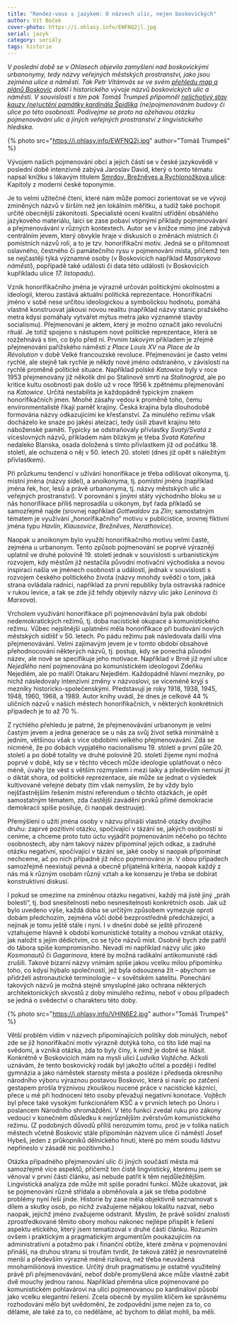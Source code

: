 ```yaml
---
title: "Rendez-vous s jazykem: O názvech ulic, nejen boskovických"
author: Vít Boček
cover-photo: https://i.ohlasy.info/EWFNQ2jl.jpg
serial: jazyk
category: seriály
tags: historie
---
```


*V poslední době se v Ohlasech objevila zamyšlení nad boskovickými urbanonymy, tedy názvy veřejných městských prostranství, jako jsou zejména ulice a náměstí. Tak Petr Vítámvás se ve svém [přehledu map a plánů Boskovic](/clanky/2015/09/mapy-boskovic.html) dotkl i historického vývoje názvů boskovických ulic a náměstí. V souvislosti s tím pak Tomáš Trumpeš připomněl [nelichotivý stav kauzy (ne)uctění památky kardinála Špidlíka](/clanky/2015/09/pocta-spidlikovi.html) (ne)pojmenováním budovy či ulice po této osobnosti. Podívejme se proto na ožehavou otázku pojmenovávání ulic a jiných veřejných prostranství z lingvistického hlediska.*

{% photo src="https://i.ohlasy.info/EWFNQ2j.jpg" author="Tomáš Trumpeš" %}

Vývojem našich pojmenování obcí a jejich částí se v české jazykovědě v poslední době intenzivně zabývá Jaroslav David, který o tomto tématu napsal knížku s lákavým titulem [Smrdov, Brežněves a Rychlonožkova ulice](http://www.academia.cz/smrdov-brezneves-a-rychlonozkova-ulice.html): Kapitoly z moderní české toponymie.

Je to velmi užitečné čtení, které nám může pomoci zorientovat se ve vývoji zmíněných názvů v širším než jen lokálním měřítku, a tudíž také pochopit určité obecnější zákonitosti. Specialisté ocení kvalitní utřídění obsáhlého jazykového materiálu, laici se zase pobaví vtipnými příklady pojmenovávání a přejmenovávání v různých kontextech. Autor se v knížce mimo jiné zabývá centrálním jevem, který obvykle hraje v diskusích o změnách místních či pomístních názvů roli, a to je tzv. honorifikační motiv. Jedná se o přítomnost oslavného, čestného či památečního rysu v pojmenování místa, přičemž ten se nejčastěji týká významné osoby (v Boskovicích například *Masarykovo náměstí*), popřípadě také události či data této události (v Boskovicích kupříkladu ulice *17. listopadu*).

Vznik honorifikačního jména je výrazně určován politickými okolnostmi a ideologií, kterou zastává aktuální politická reprezentace. Honorifikační jméno v sobě nese určitou ideologickou a symbolickou hodnotu, pomáhá vlastně konstruovat jakousi novou realitu (například názvy stanic pražského metra kdysi pomáhaly vytvářet mýtus metra jako významné stavby socialismu). Přejmenování je aktem, který je možno označit jako revoluční rituál. Je totiž spojeno s nástupem nové politické reprezentace, která se rozžehnává s tím, co bylo před ní. Prvním takovým příkladem je zřejmě přejmenování pařížského náměstí z *Place Louis XV* na *Place de la Révolution* v době Velké francouzské revoluce. Přejmenování je často velmi rychlé, ale stejně tak rychle je někdy nové jméno odstraněno, v závislosti na rychlé proměně politické situace. Například polské *Katowice* byly v roce 1953 přejmenovány již několik dní po Stalinově smrti na *Stalinogród*, ale po kritice kultu osobnosti pak došlo už v roce 1956 k zpětnému přejmenování na *Katowice*. Určitá nestabilita je každopádně typickým znakem honorifikačních jmen. Mnohé zásahy vedou k proměně toho, čemu environmentalisté říkají paměť krajiny. Česká krajina byla dlouhodobě formována názvy odkazujícími ke křesťanství. Za minulého režimu však docházelo ke snaze po jakési ateizaci, tedy úsilí zbavit krajinu této náboženské paměti. Typicky se odstraňovaly přívlastky *Svatý/Svatá* z víceslovných názvů, příkladem nám blízkým je třeba *Svatá Kateřina* nedaleko Blanska, osada doložená s tímto přívlastkem již od počátku 18. století, ale ochuzená o něj v 50. letech 20. století (dnes již opět s náležitým přívlastkem).

Při průzkumu tendencí v užívání honorifikace je třeba odlišovat oikonyma, tj. místní jména (názvy sídel), a anoikonyma, tj. pomístní jména (například jména řek, hor, lesů a právě urbanonyma, tj. názvy městských ulic a veřejných prostranství). V porovnání s jinými státy východního bloku se u nás honorifikace příliš neprosadila u oikonym, byť řada příkladů se samozřejmě najde (srovnej například *Gottwaldov* za *Zlín*; samostatným tématem je využívání „honorifikačního“ motivu v publicistice, srovnej fiktivní jména typu *Havlín*, *Klausovice*, *Brežněves*, *Nerathovice*).

Naopak u anoikonym bylo využití honorifikačního motivu velmi časté, zejména u urbanonym. Tento způsob pojmenování se poprvé výrazněji uplatnil ve druhé polovině 19. století jednak v souvislosti s urbanistickým rozvojem, kdy městům již nestačila původní motivační východiska a novou inspiraci našla ve jménech osobností a událostí, jednak v souvislosti s rozvojem českého politického života (názvy mnohdy svědčí o tom, jaká strana ovládala radnici, například za první republiky byla ostravská radnice v rukou levice, a tak se zde již tehdy objevily názvy ulic jako *Leninova* či *Marxova*).

Vrcholem využívání honorifikace při pojmenovávání byla pak období nedemokratických režimů, tj. doba nacistické okupace a komunistického režimu. Vůbec nejsilnější uplatnění měla honorifikace při budování nových městských sídlišť v 50. letech. Po pádu režimu pak následovala další vlna přejmenovávání. Velmi zajímavým jevem je v tomto období obsahové přehodnocování některých názvů, tj. postup, kdy se ponechá původní název, ale nově se specifikuje jeho motivace. Například v Brně již nyní ulice *Nejedlého* není pojmenována po komunistickém ideologovi Zdeňku Nejedlém, ale po malíři Otakaru Nejedlém. Každopádně hlavní mezníky, po nichž následovaly intenzivní změny v názvosloví, se víceméně kryjí s mezníky historicko-společenskými. Představují je roky 1918, 1938, 1945, 1948, 1960, 1968, a 1989. Autor knihy uvádí, že dnes je celkově 44 % uličních názvů v našich městech honorifikačních, v některých konkrétních případech je to až 70 %.

Z rychlého přehledu je patrné, že přejmenovávání urbanonym je velmi častým jevem a jedna generace se u nás za svůj život setká minimálně s jedním, většinou však s více obdobími velkého přejmenovávání. Zdá se nicméně, že po dobách vypjatého nacionalismu 19. století a první půle 20. století a po době totality ve druhé polovině 20. století žijeme nyní 
možná poprvé v době, kdy se v těchto věcech může ideologie uplatňovat o něco méně, úvahy lze vést s větším rozmyslem i mezi laiky a především nemusí jít o diktát shora, od politické reprezentace, ale může se jednat o výsledek kultivované veřejné debaty (tím však nemyslím, že by vždy bylo nejšťastnějším řešením místní referendum o těchto otázkách, je opět samostatným tématem, zda častější zavádění prvků přímé demokracie demokracii spíše posiluje, či naopak destruuje).

Přemýšlení o užití jména osoby v názvu přináší vlastně otázky dvojího druhu: zaprvé pozitivní otázku, spočívající v tázání se, jakých osobností si ceníme, a chceme proto tuto úctu vyjádřit pojmenováním něčeho po těchto osobnostech, aby nám takový název připomínal jejich odkaz, a zadruhé otázku negativní, spočívající v tázání se, jaké osoby si naopak připomínat nechceme, ač po nich případně již něco pojmenováno je. V obou případech samozřejmě neexistují pevná a obecně přijatelná kritéria, naopak každý z nás má k různým osobám různý vztah a ke konsenzu je třeba se dobírat konstruktivní diskusí.

I pokud se omezíme na zmíněnou otázku negativní, každý má jistě jiný „práh bolesti“, tj. bod snesitelnosti nebo nesnesitelnosti konkrétních osob. Jak už bylo uvedeno výše, každá doba se určitým způsobem vymezuje oproti dobám předchozím, zejména vůči době bezprostředně předcházející, a nejinak je tomu ještě stále i nyní. I v dnešní době se ještě přirozeně vztahujeme hlavně k období komunistické totality a mohou vznikat otázky, jak naložit s jejím dědictvím, co se týče názvů míst. Osobně bych zde patřil do tábora spíše kompromisního. Nevadí mi například názvy ulic jako *Kosmonautů* či *Gagarinova*, které by možná radikální antikomunisté rádi zrušili. Takové bizarní názvy vnímám spíše jakou vcelku milou připomínku toho, co kdysi hýbalo společností, jež byla odsouzena žít – abychom se přidrželi astronautické terminologie – v sovětském satelitu. Ponechání takových názvů je možná stejně smysluplné jako ochrana některých architektonických skvostů z doby minulého režimu, neboť v obou případech se jedná o svědectví o charakteru této doby.

{% photo src="https://i.ohlasy.info/VHlN6E2.jpg" author="Tomáš Trumpeš" %}

Větší problém vidím v názvech připomínajících politiky dob minulých, neboť zde se již honorifikační motiv výrazně dotýká toho, co tito lidé mají na svědomí, a vzniká otázka, zda to byly činy, k nimž je dobré se hlásit. Konkrétně v Boskovicích mám na mysli ulici *Ludvíka Vojtěcha*. Ačkoli uznávám, že tento boskovický rodák byl jakožto učitel a později i ředitel gymnázia a jako náměstek starosty města a posléze i předseda okresního národního výboru výraznou postavou Boskovic, která si navíc po zatčení gestapem prošla trýznivou zkouškou nucené práce v nacistické káznici, přece u mě při hodnocení této osoby převažují negativní konotace. Vojtěch byl přece také vysokým funkcionářem KSČ a v prvních letech po Únoru i poslancem Národního shromáždění. V této funkci zvedal ruku pro zákony vedoucí v konečném důsledku k nejrůznějším zvěrstvům komunistického režimu. (Z podobných důvodů příliš nerozumím tomu, proč je v tolika našich městech včetně Boskovic stále připomínán názvem ulice či náměstí Josef Hybeš, jeden z průkopníků dělnického hnutí, které po mém soudu lidstvu nepřineslo v zásadě nic pozitivního.)

Otázka případného přejmenování ulic či jiných součástí města má samozřejmě více aspektů, přičemž ten čistě lingvistický, kterému jsem se věnoval v první části článku, asi nebude patřit k těm nejdůležitějším. Lingvistická analýza zde může mít spíše poradní funkci. Může ukazovat, jak se pojmenování různě střídala a obměňovala a jak se třeba podobné problémy nyní řeší jinde. Historie by zase měla objektivně seznamovat s dílem a skutky osob, po nichž zvažujeme nějakou lokalitu nazvat, nebo naopak, jejichž jméno zvažujeme odstranit. Myslím, že právě solidní znalosti zprostředkované těmito obory mohou nakonec nejlépe přispět k řešení aspektu etického, který jsem tematizoval v druhé části článku. Rozumím ovšem i praktickým a pragmatickým argumentům poukazujícím na administrativní a potažmo pak i finanční obtíže, které změna v pojmenování přináší, na druhou stranu si troufám tvrdit, že taková zátěž je nesrovnatelně menší a především výrazně méně riziková, než třeba neuvážená mnohamiliónová investice. Určitý druh pragmatismu je ostatně využitelný právě při přejmenovávání, neboť dobře promyšlená akce může vlastně zabít dvě mouchy jednou ranou. Například přeměna ulice pojmenované po komunistickém pohlavárovi na ulici pojmenovanou po kardinálovi působí jako vcelku elegantní řešení. Zcela obecně by myslím klíčem ke správnému rozhodování mělo být uvědomění, že zodpovědní jsme nejen za to, co děláme, ale také za to, co neděláme, ač bychom to dělat mohli, ba měli.
